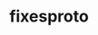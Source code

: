 ---
title: "fixesproto"
layout: cache
categories: [package, v0.18.0]
meta: {"versions": ["5.0"], "compilers": ["gcc@=7.5.0"], "oss": ["ubuntu18.04"], "platforms": ["linux"], "targets": ["x86_64"], "stacks": ["data-vis-sdk", "root"], "num_specs": 1, "num_specs_by_stack": {"data-vis-sdk": 1, "root": 1}}
spec_details: [{"hash": "dt3vwwyjm63hgzprhddiz3wh5zf7w7zd", "compiler": "gcc@=7.5.0", "versions": ["5.0"], "os": "ubuntu18.04", "platform": "linux", "target": "x86_64", "variants": [], "stacks": ["data-vis-sdk", "root"], "size": "-", "tarball": "https://binaries.spack.io/v0.18.0/build_cache/linux-ubuntu18.04-x86_64/gcc-7.5.0/fixesproto-5.0/linux-ubuntu18.04-x86_64-gcc-7.5.0-fixesproto-5.0-dt3vwwyjm63hgzprhddiz3wh5zf7w7zd.spack"}]
---